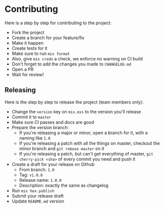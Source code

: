 # Contributing

Here is a step by step for contributing to the project:

- Fork the project
- Create a branch for your feature/fix
- Make it happen
- Create tests for it
- Make sure to run `mix format`
- Also, give `mix credo` a check, we enforce no warning on CI build
- Don't forget to add the changes you made to `CHANGELOG.md`
- Open a PR
- Wait for review!

## Releasing

Here is the step by step to release the project (team members only):

- Change the `version` key on `mix.exs` to the version you'll release
- Commit it to `master`
- Make sure CI passes and docs are good
- Prepare the version branch:
  - If you're releasing a major or minor, open a branch for it, with a naming like `1.0`
  - If you're releasing a patch with all the things on master, checkout the minor branch and 
  `git rebase master` on it
  - If you're releasing a patch, but can't get everything of master, `git cherry-pick <sha>` of 
  every commit you need and push it
- Create a draft for your release on Github
  - From branch: `1.0`
  - Tag: `v1.0.0`
  - Release name: `1.0.0`
  - Description: exactly the same as changelog
- Run `mix hex.publish`
- Submit your release draft
- Update `README.md` version
